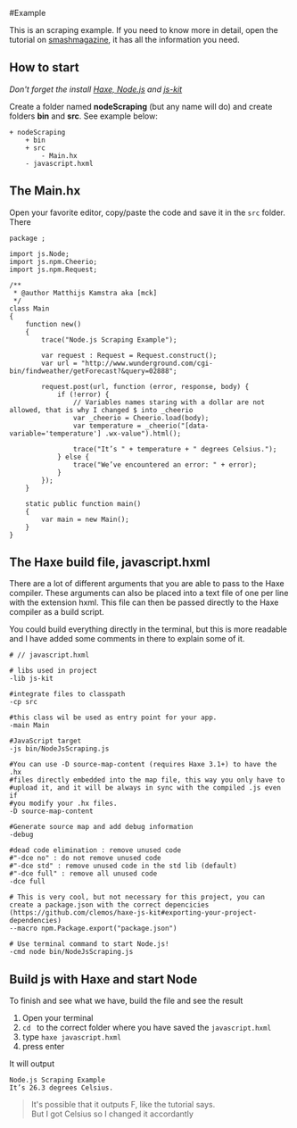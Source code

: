 #Example 

This is an scraping example. If you need to know more in detail, open the tutorial on [smashmagazine](http://www.smashingmagazine.com/2015/04/web-scraping-with-nodejs/), it has all the information you need.


## How to start

_Don't forget the install [Haxe, Node.js](../haxenode/download.md) and [js-kit](../haxenode/installation.md)_

Create a folder named **nodeScraping** (but any name will do) and create folders **bin** and **src**.
See example below:


```
+ nodeScraping
	+ bin
	+ src
		- Main.hx
	- javascript.hxml
```


## The Main.hx

Open your favorite editor, copy/paste the code and save it in the `src` folder. 
There 

```
package ;

import js.Node;
import js.npm.Cheerio;
import js.npm.Request;

/**
 * @author Matthijs Kamstra aka [mck]
 */
class Main
{
	function new()
	{
		trace("Node.js Scraping Example");
		
		var request : Request = Request.construct();
		var url = "http://www.wunderground.com/cgi-bin/findweather/getForecast?&query=02888";

		request.post(url, function (error, response, body) {
			if (!error) {
				// Variables names staring with a dollar are not allowed, that is why I changed $ into _cheerio
				var _cheerio = Cheerio.load(body);
				var temperature = _cheerio("[data-variable='temperature'] .wx-value").html();

				trace("It’s " + temperature + " degrees Celsius.");
			} else {
				trace("We’ve encountered an error: " + error);
			}
		}); 		
	}

    static public function main()
    {
        var main = new Main();
	}
}

```

## The Haxe build file, javascript.hxml

There are a lot of different arguments that you are able to pass to the Haxe compiler.
These arguments can also be placed into a text file of one per line with the extension hxml. This file can then be passed directly to the Haxe compiler as a build script.

You could build everything directly in the terminal, but this is more readable and I have added some comments in there to explain some of it.

```
# // javascript.hxml

# libs used in project
-lib js-kit

#integrate files to classpath
-cp src

#this class wil be used as entry point for your app.
-main Main

#JavaScript target
-js bin/NodeJsScraping.js

#You can use -D source-map-content (requires Haxe 3.1+) to have the .hx 
#files directly embedded into the map file, this way you only have to 
#upload it, and it will be always in sync with the compiled .js even if 
#you modify your .hx files.
-D source-map-content

#Generate source map and add debug information
-debug

#dead code elimination : remove unused code
#"-dce no" : do not remove unused code
#"-dce std" : remove unused code in the std lib (default)
#"-dce full" : remove all unused code
-dce full

# This is very cool, but not necessary for this project, you can create a package.json with the correct depencicies (https://github.com/clemos/haxe-js-kit#exporting-your-project-dependencies)
--macro npm.Package.export("package.json")

# Use terminal command to start Node.js!
-cmd node bin/NodeJsScraping.js
```



## Build js with Haxe and start Node

To finish and see what we have, build the file and see the result

1. Open your terminal
2. `cd ` to the correct folder where you have saved the `javascript.hxml` 
3. type `haxe javascript.hxml`
4. press enter


It will output 

	Node.js Scraping Example
	It’s 26.3 degrees Celsius.

> It's possible that it outputs F, like the tutorial says.  
> But I got Celsius so I changed it accordantly 